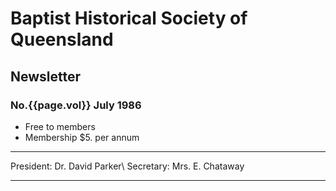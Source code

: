 # Baptist Historical Society of Queensland
## Newsletter

### No.{{page.vol}}  July 1986

- Free to members
- Membership $5. per annum

---
President: Dr. David Parker\\
Secretary: Mrs. E. Chataway

---
